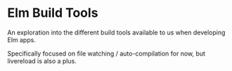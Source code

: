# Elm Build Tools

An exploration into the different build tools available to us when developing Elm apps.

Specifically focused on file watching / auto-compilation for now, but livereload is also a plus.
